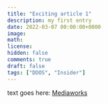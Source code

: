 ```yaml
---
title: "Exciting article 1"
description: my first entry
date: 2022-03-07 00:00:00+0000
image: 
math: 
license: 
hidden: false
comments: true
draft: false
tags: ["DDOS", "Insider"]
---
```


text goes here: [Mediaworks][def]

[def]: https://www.rnz.co.nz/news/national/512378/403-000-people-s-personal-information-taken-in-mediaworks-cyberattack